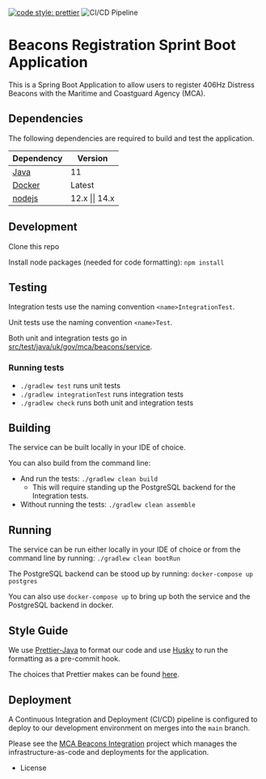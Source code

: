 [![code style: prettier](https://img.shields.io/badge/code_style-prettier-ff69b4.svg?style=flat-square)](https://github.com/prettier/prettier)
![CI/CD Pipeline](https://github.com/madetech/mca-beacons-service/workflows/CI/CD%20Pipeline/badge.svg)

# Beacons Registration Sprint Boot Application

This is a Spring Boot Application to allow users to register 406Hz Distress Beacons with the Maritime and Coastguard Agency (MCA).

## Dependencies

The following dependencies are required to build and test the application.

| Dependency | Version |
|---|---|
|[Java](https://adoptopenjdk.net/)| 11|
|[Docker](https://www.docker.com/products/docker-desktop)|Latest|
|[nodejs](https://nodejs.org/en/)|12.x \|\| 14.x|

## Development

Clone this repo

Install node packages (needed for code formatting): `npm install`

## Testing

Integration tests use the naming convention `<name>IntegrationTest`.

Unit tests use the naming convention `<name>Test`.

Both unit and integration tests go in [src/test/java/uk/gov/mca/beacons/service](src/test/java/uk/gov/mca/beacons/service).

### Running tests

- `./gradlew test` runs unit tests
- `./gradlew integrationTest` runs integration tests
- `./gradlew check` runs both unit and integration tests

## Building

The service can be built locally in your IDE of choice.

You can also build from the command line:

- And run the tests: `./gradlew clean build`
  - This will require standing up the PostgreSQL backend for the Integration tests.
- Without running the tests: `./gradlew clean assemble`

## Running

The service can be run either locally in your IDE of choice or from the command line by running: `./gradlew clean bootRun`

The PostgreSQL backend can be stood up by running: `docker-compose up postgres`

You can also use `docker-compose up` to bring up both the service and the PostgreSQL backend in docker.

## Style Guide

We use [Prettier-Java](https://github.com/jhipster/prettier-java/tree/c1f867092f74ebfdf68ccb843f8186c943bfdeca) to format our code and use [Husky](https://typicode.github.io/husky/#/) to run the formatting as a pre-commit hook.

The choices that Prettier makes can be found [here](https://prettier.io/docs/en/rationale.html).

## Deployment

A Continuous Integration and Deployment (CI/CD) pipeline is configured to deploy to our development environment on merges into the `main` branch.

Please see the [MCA Beacons Integration](https://github.com/madetech/mca-beacons-integration) project which manages the infrastructure-as-code and deployments for the application. 

- License
